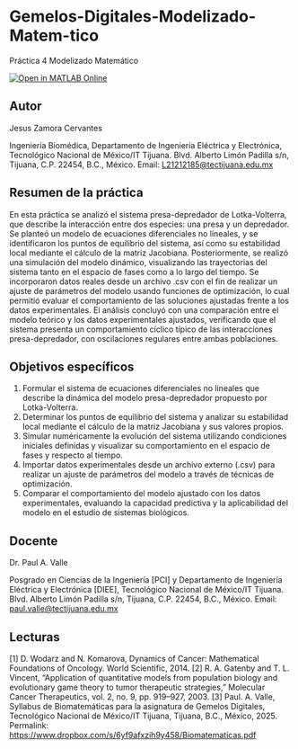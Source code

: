 # Gemelos-Digitales-Modelizado-Matem-tico
Práctica 4 Modelizado Matemático

[![Open in MATLAB Online](https://www.mathworks.com/images/responsive/global/open-in-matlab-online.svg)](https://matlab.mathworks.com/open/github/v1?repo=JesusZamora14/Gemelos-Digitales-Modelizado-Matem-tico)

## Autor
Jesus Zamora Cervantes

Ingeniería Biomédica, Departamento de Ingeniería Eléctrica y Electrónica, Tecnológico Nacional de México/IT Tijuana. Blvd. Alberto Limón Padilla s/n, Tijuana, C.P. 22454, B.C., México. Email: L21212185@tectijuana.edu.mx

## Resumen de la práctica
En esta práctica se analizó el sistema presa-depredador de Lotka-Volterra, que describe la interacción entre dos especies: una presa y un depredador. Se planteó un modelo de ecuaciones diferenciales no lineales, y se identificaron los puntos de equilibrio del sistema, así como su estabilidad local mediante el cálculo de la matriz Jacobiana.
Posteriormente, se realizó una simulación del modelo dinámico, visualizando las trayectorias del sistema tanto en el espacio de fases como a lo largo del tiempo. Se incorporaron datos reales desde un archivo .csv con el fin de realizar un ajuste de parámetros del modelo usando funciones de optimización, lo cual permitió evaluar el comportamiento de las soluciones ajustadas frente a los datos experimentales.
El análisis concluyó con una comparación entre el modelo teórico y los datos experimentales ajustados, verificando que el sistema presenta un comportamiento cíclico típico de las interacciones presa-depredador, con oscilaciones regulares entre ambas poblaciones.

## Objetivos específicos
1. Formular el sistema de ecuaciones diferenciales no lineales que describe la dinámica del modelo presa-depredador propuesto por Lotka-Volterra.
2. Determinar los puntos de equilibrio del sistema y analizar su estabilidad local mediante el cálculo de la matriz Jacobiana y sus valores propios.
3. Simular numéricamente la evolución del sistema utilizando condiciones iniciales definidas y visualizar su comportamiento en el espacio de fases y respecto al tiempo.
4. Importar datos experimentales desde un archivo externo (.csv) para realizar un ajuste de parámetros del modelo a través de técnicas de optimización.
5. Comparar el comportamiento del modelo ajustado con los datos experimentales, evaluando la capacidad predictiva y la aplicabilidad del modelo en el estudio de sistemas biológicos.

## Docente
Dr. Paul A. Valle

Posgrado en Ciencias de la Ingeniería [PCI] y Departamento de Ingeniería Eléctrica y Electrónica [DIEE], Tecnológico Nacional de México/IT Tijuana. Blvd. Alberto Limón Padilla s/n, Tijuana, C.P. 22454, B.C., México. Email: paul.valle@tectijuana.edu.mx

## Lecturas
[1] D. Wodarz and N. Komarova, Dynamics of Cancer: Mathematical Foundations of Oncology. World Scientific, 2014.
[2] R. A. Gatenby and T. L. Vincent, “Application of quantitative models from population biology and evolutionary game theory to tumor therapeutic strategies,” Molecular Cancer Therapeutics, vol. 2, no. 9, pp. 919–927, 2003.
[3] Paul. A. Valle, Syllabus de Biomatemáticas para la asignatura de Gemelos Digitales, Tecnológico Nacional de México/IT Tijuana, Tijuana, B.C., México, 2025. Permalink: https://www.dropbox.com/s/6yf9afxzih9y458/Biomatematicas.pdf
